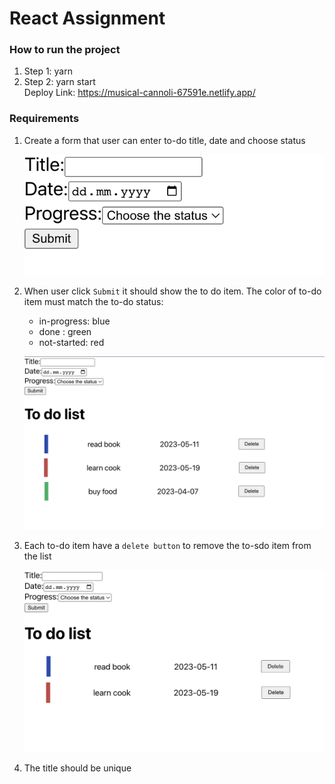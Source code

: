# React Assignment

### How to run the project

1. Step 1: yarn
2. Step 2: yarn start
<br/>Deploy Link: https://musical-cannoli-67591e.netlify.app/

### Requirements

1. Create a form that user can enter to-do title, date and choose status

   ![](./screenshot/todoform.png)

2. When user click `Submit` it should show the to do item. The color of to-do item must match the to-do status:

   - in-progress: blue
   - done : green
   - not-started: red

   ![](./screenshot/todolist.png)

3. Each to-do item have a `delete button` to remove the to-sdo item from the list

   ![](./screenshot/deleteitem.png)

4. The title should be unique
